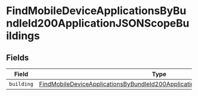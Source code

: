 # FindMobileDeviceApplicationsByBundleId200ApplicationJSONScopeBuildings


## Fields

| Field                                                                                                                                                                                       | Type                                                                                                                                                                                        | Required                                                                                                                                                                                    | Description                                                                                                                                                                                 |
| ------------------------------------------------------------------------------------------------------------------------------------------------------------------------------------------- | ------------------------------------------------------------------------------------------------------------------------------------------------------------------------------------------- | ------------------------------------------------------------------------------------------------------------------------------------------------------------------------------------------- | ------------------------------------------------------------------------------------------------------------------------------------------------------------------------------------------- |
| `building`                                                                                                                                                                                  | [FindMobileDeviceApplicationsByBundleId200ApplicationJSONScopeBuildingsBuilding](../../models/operations/findmobiledeviceapplicationsbybundleid200applicationjsonscopebuildingsbuilding.md) | :heavy_minus_sign:                                                                                                                                                                          | N/A                                                                                                                                                                                         |